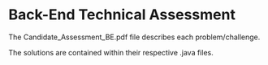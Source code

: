 # Back-End Technical Assessment

The Candidate\_Assessment_BE.pdf file describes each problem/challenge.

The solutions are contained within their respective .java files.
